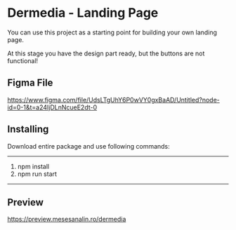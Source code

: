 # Dermedia - Landing Page

You can use this project as a starting point for building your own landing page.

At this stage you have the design part ready, but the buttons are not functional!



## Figma File

https://www.figma.com/file/UdsLTgUhY6P0wVY0gxBaAD/Untitled?node-id=0-1&t=a24IjDLnNcueE2dt-0


## Installing

Download entire package and use following commands:

---
 1. npm install
 2. npm run start
---

## Preview

https://preview.mesesanalin.ro/dermedia

